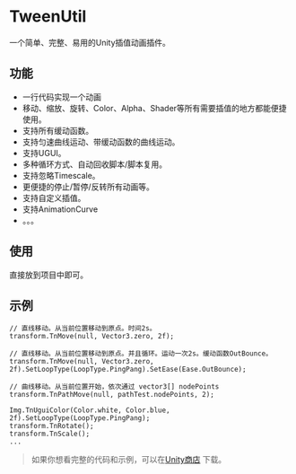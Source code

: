 # TweenUtil

一个简单、完整、易用的Unity插值动画插件。

## 功能

- 一行代码实现一个动画
- 移动、缩放、旋转、Color、Alpha、Shader等所有需要插值的地方都能便捷使用。
- 支持所有缓动函数。
- 支持匀速曲线运动、带缓动函数的曲线运动。
- 支持UGUI。
- 多种循环方式、自动回收脚本/脚本复用。
- 支持忽略Timescale。
- 更便捷的停止/暂停/反转所有动画等。
- 支持自定义插值。
- 支持AnimationCurve
- 。。。

## 使用

直接放到项目中即可。

## 示例

```
// 直线移动。从当前位置移动到原点。时间2s。
transform.TnMove(null, Vector3.zero, 2f);

// 直线移动。从当前位置移动到原点。并且循环。运动一次2s。缓动函数OutBounce。
transform.TnMove(null, Vector3.zero, 2f).SetLoopType(LoopType.PingPang).SetEase(Ease.OutBounce);

// 曲线移动。从当前位置开始，依次通过 vector3[] nodePoints
transform.TnPathMove(null, pathTest.nodePoints, 2);

Img.TnUguiColor(Color.white, Color.blue, 2f).SetLoopType(LoopType.PingPang);
transform.TnRotate();
transform.TnScale();
...
```

> 如果你想看完整的代码和示例，可以在[Unity商店](https://github.com/liangddyy/TweenUtil) 下载。
